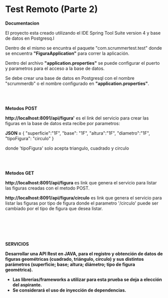 # Test Remoto (Parte 2)

<p><strong>Documentacion</strong></p>
<p>El proyecto esta creado utilizando el IDE Spring Tool Suite version 4 y base de datos en Postgresq.l</p>
<p>Dentro de el mismo se encuntra el paquete "com.scrummertest.test" donde se encuentra <strong>"FiguraApplication"</strong> para correr la aplicación.</p>
<p>Dentro del archivo <strong>"application.properties"</strong> se puede configurar el puerto y parametros para el acceso a la base de datos.</p>
<p>Se debe crear una base de datos en Postgresql con el nombre "scrummerdb" o el nombre configurado en <strong>"application.properties"</strong>.</p>
<br> <br>
<p><strong>Metodos POST</strong></p>
<p><strong>http://localhost:8091/api/figura'</strong> es el link del servicio para crear las figuras en la base de datos esta recibe por parametros:</p>
<p>
<strong>JSON = </strong> {
    "superficie":"1F",
    "base": "1F",
    "altura":"1F",
    "diametro":"1F",
    "tipoFigura": "circulo"
}</strong>
</p>
<p>donde 'tipoFigura' solo acepta triangulo, cuadrado y circulo</p>
<br> <br>
<p><strong>Metodos GET</strong></p>
<p><strong>http://localhost:8091/api/figura</strong> es link que genera el servicio  para listar las figuras creadas con el metodo POST.</p>
<p><strong>http://localhost:8091/api/figura/circulo</strong> es link que genera el servicio  para listar las figuras por tipo de figura donde el parametro '/circulo' puede ser cambiado por el tipo de figura que desea listar.</p>
<br> <br>
<br> <br>
<p><strong>SERVICIOS</p>

Desarrollar una API Rest en JAVA, para el registro y obtención de datos de figuras
geométricas (cuadrado, triángulo, círculo) y sus distintos parámetros (superficie; base;
altura; diámetro; tipo de figura geométrica).
- Las librerías/frameworks a utilizar para esta prueba se deja a elección del
aspirante.
- Se considerará el uso de inyección de dependencias.
